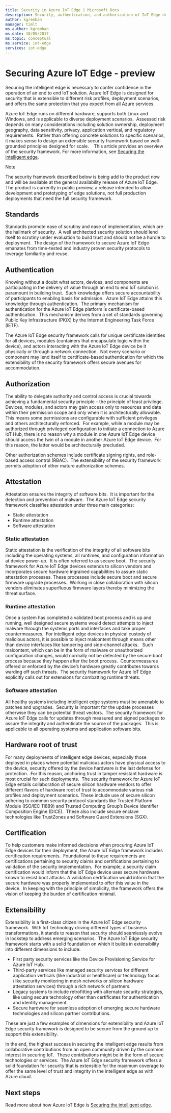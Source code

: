 ```yaml
---
title: Security in Azure IoT Edge | Microsoft Docs 
description: Security, authentication, and authorization of IoT Edge devices
author: kgremban
manager: timlt
ms.author: kgremban
ms.date: 10/05/2017
ms.topic: conceptual
ms.service: iot-edge
services: iot-edge
---
```


# Securing Azure IoT Edge - preview

Securing the intelligent edge is necessary to confer confidence in the operation of an end to end IoT solution. Azure IoT Edge is designed for security that is extensible to different risk profiles, deployment scenarios, and offers the same protection that you expect from all Azure services.

Azure IoT Edge runs on different hardware, supports both Linux and Windows, and is applicable to diverse deployment scenarios.  Assessed risk depends on many considerations including solution ownership, deployment geography, data sensitivity, privacy, application vertical, and regulatory requirements.  Rather than offering concrete solutions to specific scenarios, it makes sense to design an extensible security framework based on well-grounded principles designed for scale. 
 
This article provides an overview of the security framework. For more information, see [Securing the intelligent edge][lnk-edge-blog].

>[!NOTE]
>The security framework described below is being add to the product now and will be available at the general availability release of Azure IoT Edge. The product is currently in public preview, a release intended to allow development and prototyping of edge solutions, not full production deployments that need the full security framework.   

## Standards

Standards promote ease of scrutiny and ease of implementation, which are the hallmark of security.  A well architected security solution should lend itself to scrutiny under evaluation to build trust and should not be a hurdle to deployment.  The design of the framework to secure Azure IoT Edge emanates from time-tested and industry proven security protocols to leverage familiarity and reuse. 

## Authentication

Knowing without a doubt what actors, devices, and components are participating in the delivery of value through an end to end IoT solution is paramount in building trust.  Such knowledge offers secure accountability of participants to enabling basis for admission.  Azure IoT Edge attains this knowledge through authentication.  The primary mechanism for authentication for the Azure IoT Edge platform is certificate-based authentication.  This mechanism derives from a set of standards governing Public Key Infrastructure (PKiX) by the Internet Engineering Task Force (IETF).     

The Azure IoT Edge security framework calls for unique certificate identities for all devices, modules (containers that encapsulate logic within the device), and actors interacting with the Azure IoT Edge device be it physically or through a network connection.  Not every scenario or component may lend itself to certificate-based authentication for which the extensibility of the security framework offers secure avenues for accommodation. 

## Authorization

The ability to delegate authority and control access is crucial towards achieving a fundamental security principle – the principle of least privilege.  Devices, modules, and actors may gain access only to resources and data within their permission scope and only when it is architecturally allowable.  This means some permissions are configurable with sufficient privileges and others architecturally enforced.  For example, while a module may be authorized through privileged configuration to initiate a connection to Azure IoT Hub, there is no reason why a module in one Azure IoT Edge device should access the twin of a module in another Azure IoT Edge device.  For this reason, the latter would be architecturally precluded. 

Other authorization schemes include certificate signing rights, and role-based access control (RBAC).  The extensibility of the security framework permits adoption of other mature authorization schemes. 

## Attestation

Attestation ensures the integrity of software bits.  It is important for the detection and prevention of malware.  The Azure IoT Edge security framework classifies attestation under three main categories:

* Static attestation
* Runtime attestation
* Software attestation

### Static attestation

Static attestation is the verification of the integrity of all software bits including the operating systems, all runtimes, and configuration information at device power-up.  It is often referred to as secure boot.  The security framework for Azure IoT Edge devices extends to silicon vendors and incorporates secure hardware ingrained capabilities to assure static attestation processes. These processes include secure boot and secure firmware upgrade processes.  Working in close collaboration with silicon vendors eliminates superfluous firmware layers thereby minimizing the threat surface. 

### Runtime attestation

Once a system has completed a validated boot process and is up and running, well designed secure systems would detect attempts to inject malware through the systems ports and interfaces and take proper countermeasures.  For intelligent edge devices in physical custody of malicious actors, it is possible to inject malcontent through means other than device interfaces like tampering and side-channel attacks.   Such malcontent, which can be in the form of malware or unauthorized configuration changes, would normally not be detected by the secure boot process because they happen after the boot process.  Countermeasures offered or enforced by the device’s hardware greatly contributes towards warding off such threats.  The security framework for Azure IoT Edge explicitly calls out for extensions for combatting runtime threats.     

### Software attestation

All healthy systems including intelligent edge systems must be amenable to patches and upgrades.  Security is important for the update processes otherwise they can be potential threat vectors.  The security framework for Azure IoT Edge calls for updates through measured and signed packages to assure the integrity and authenticate the source of the packages.  This is applicable to all operating systems and application software bits. 

## Hardware root of trust

For many deployments of intelligent edge devices, especially those deployed in places where potential malicious actors have physical access to the device, security offered by the device hardware is the last defense for protection.  For this reason, anchoring trust in tamper resistant hardware is most crucial for such deployments.  The security framework for Azure IoT Edge entails collaboration of secure silicon hardware vendors to offer different flavors of hardware root of trust to accommodate various risk profiles and deployment scenarios. These include use of secure silicon adhering to common security protocol standards like Trusted Platform Module (ISO/IEC 11889) and Trusted Computing Group’s Device Identifier Composition Engine (DICE).  These also include secure enclave technologies like TrustZones and Software Guard Extensions (SGX). 

## Certification

To help customers make informed decisions when procuring Azure IoT Edge devices for their deployment, the Azure IoT Edge framework includes certification requirements.  Foundational to these requirements are certifications pertaining to security claims and certifications pertaining to validation of the security implementation.  For example, a security claim certification would inform that the IoT Edge device uses secure hardware known to resist boot attacks. A validation certification would inform that the secure hardware was properly implemented to offer this value in the device.  In keeping with the principle of simplicity, the framework offers the vision of keeping the burden of certification minimal.   

## Extensibility

Extensibility is a first-class citizen in the Azure IoT Edge security framework.  With IoT technology driving different types of business transformations, it stands to reason that security should seamlessly evolve in lockstep to address emerging scenarios.  The Azure IoT Edge security framework starts with a solid foundation on which it builds in extensibility into different dimensions to include: 

* First party security services like the Device Provisioning Service for Azure IoT Hub.
* Third-party services like managed security services for different application verticals (like industrial or healthcare) or technology focus (like security monitoring in mesh networks or silicon hardware attestation services) through a rich network of partners.
* Legacy systems to include retrofitting with alternate security strategies, like using secure technology other than certificates for authentication and identity management.
* Secure hardware for seamless adoption of emerging secure hardware technologies and silicon partner contributions.

These are just a few examples of dimensions for extensibility and Azure IoT Edge security framework is designed to be secure from the ground up to support this extensibility. 

In the end, the highest success in securing the intelligent edge results from collaborative contributions from an open community driven by the common interest in securing IoT.  These contributions might be in the form of secure technologies or services.  The Azure IoT Edge security framework offers a solid foundation for security that is extensible for the maximum coverage to offer the same level of trust and integrity in the intelligent edge as with Azure cloud.  

## Next steps

Read more about how Azure IoT Edge is [Securing the intelligent edge][lnk-edge-blog].

<!-- Links -->
[lnk-edge-blog]: https://azure.microsoft.com/blog/securing-the-intelligent-edge/ 